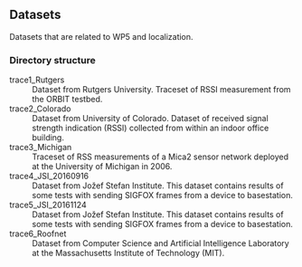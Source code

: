 ## Datasets

Datasets that are related to WP5 and localization.

### Directory structure

<dl>
  <dt>trace1_Rutgers</dt>
  <dd>Dataset from Rutgers University. Traceset of RSSI measurement from the ORBIT testbed.</dd>

  <dt>trace2_Colorado</dt>
  <dd>Dataset from University of Colorado. Dataset of received signal strength indication (RSSI) collected from within an indoor office building.</dd>

  <dt>trace3_Michigan</dt>
  <dd>Traceset of RSS measurements of a Mica2 sensor network deployed at the University of Michigan in 2006.</dd>

  <dt>trace4_JSI_20160916</dt>
  <dd>Dataset from Jožef Stefan Institute. This dataset contains results of some tests with sending SIGFOX frames from a device to basestation.</dd>

  <dt>trace5_JSI_20161124</dt>
  <dd>Dataset from Jožef Stefan Institute. This dataset contains results of some tests with sending SIGFOX frames from a device to basestation.</dd>

  <dt>trace6_Roofnet</dt>
  <dd>Dataset from Computer Science and Artificial Intelligence Laboratory at the Massachusetts Institute of Technology (MIT).</dd>
</dl>